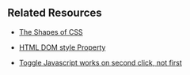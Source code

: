 ## Related Resources

- [The Shapes of CSS](https://css-tricks.com/the-shapes-of-css/)

- [HTML DOM style Property](https://www.w3schools.com/jsref/prop_html_style.asp)

- [Toggle Javascript works on second click, not first](https://www.sitepoint.com/community/t/toggle-javascript-works-on-second-click-not-first/3583/3)
